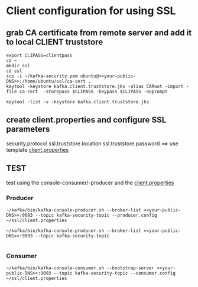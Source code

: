 # Client configuration for using SSL

## grab CA certificate from remote server and add it to local CLIENT truststore

```
export CLIPASS=clientpass
cd ~
mkdir ssl
cd ssl
scp -i ~/kafka-security.pem ubuntu@<<your-public-DNS>>:/home/ubuntu/ssl/ca-cert .
keytool -keystore kafka.client.truststore.jks -alias CARoot -import -file ca-cert  -storepass $CLIPASS -keypass $CLIPASS -noprompt

keytool -list -v -keystore kafka.client.truststore.jks
```

## create client.properties and configure SSL parameters
security.protocol
ssl.truststore.location
ssl.truststore.password
==> use template [client.properties](client.properties)

## TEST
test using the console-consumer/-producer and the [client.properties](client.properties)
### Producer
```
~/kafka/bin/kafka-console-producer.sh --broker-list <<your-public-DNS>>:9093 --topic kafka-security-topic --producer.config ~/ssl/client.properties

~/kafka/bin/kafka-console-producer.sh --broker-list <<your-public-DNS>>:9093 --topic kafka-security-topic


```
### Consumer
```
~/kafka/bin/kafka-console-consumer.sh --bootstrap-server <<your-public-DNS>>:9093 --topic kafka-security-topic --consumer.config ~/ssl/client.properties
```
